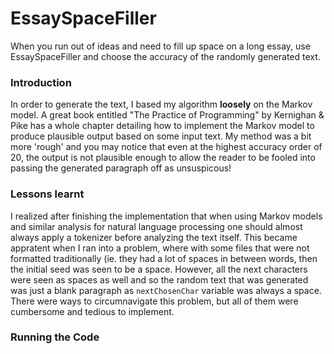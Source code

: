 EssaySpaceFiller
================

When you run out of ideas and need to fill up space on a long essay, use EssaySpaceFiller and 
choose the accuracy of the randomly generated text.  

<h3>Introduction</h3>
In order to generate the text, I based my algorithm <b>loosely</b> on the Markov model. 
A great book entitled "The Practice of Programming" by Kernighan & Pike has a whole 
chapter detailing how to implement the Markov model to produce plausible output
based on some input text. My method was a bit more 'rough' and you may notice that
even at the highest accuracy order of 20, the output is not plausible enough
to allow the reader to be fooled into passing the generated paragraph off as unsuspicous!

<h3>Lessons learnt</h3>
I realized after finishing the implementation that when using Markov models and
similar analysis for natural language processing one should almost
always apply a tokenizer before analyzing the text itself. This became appratent when
I ran into a problem, where with some files that were not formatted traditionally (ie. they had a lot of spaces 
in between words, then the initial seed was seen to be a space. However, all the next characters 
were seen as spaces as well and so the random text that was generated was just a blank paragraph as 
<code>nextChosenChar</code> variable was always a space. There were ways to circumnavigate this problem, but all of
them were cumbersome and tedious to implement.

<h3>Running the Code</h3>